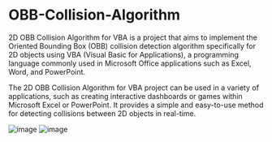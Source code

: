 # OBB-Collision-Algorithm
2D OBB Collision Algorithm for VBA is a project that aims to implement the Oriented Bounding Box (OBB) collision detection algorithm specifically for 2D objects using VBA (Visual Basic for Applications), a programming language commonly used in Microsoft Office applications such as Excel, Word, and PowerPoint.

The 2D OBB Collision Algorithm for VBA project can be used in a variety of applications, such as creating interactive dashboards or games within Microsoft Excel or PowerPoint. It provides a simple and easy-to-use method for detecting collisions between 2D objects in real-time.

![image](https://user-images.githubusercontent.com/112352728/221445290-76a181b6-48ae-4f0b-aa3f-b1528e2b5931.png)
![image](https://user-images.githubusercontent.com/112352728/221445298-03abe0b4-76aa-4229-8343-fc64295717c8.png)
